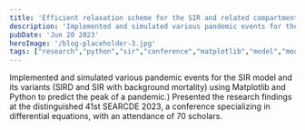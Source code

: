 ```yaml
---
title: 'Efficient relaxation scheme for the SIR and related compartmental models.'
description: 'Implemented and simulated various pandemic events for the SIR model and its variants'
pubDate: 'Jun 20 2023'
heroImage: '/blog-placeholder-3.jpg'
tags: ["research","python","sir","conference","matplotlib","model","modeling","visualization","visualize"]
---
```


Implemented and simulated various pandemic events for the SIR model and its variants (SIRD and SIR with background mortality) using Matplotlib and Python to predict the peak of a pandemic.)
Presented the research findings at the distinguished 41st SEARCDE 2023, a conference specializing in differential equations, with an attendance of 70 scholars.
